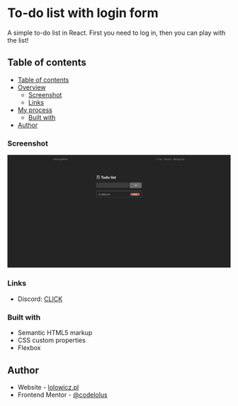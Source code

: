 # To-do list with login form

A simple to-do list in React. First you need to log in, then you can play with the list!

## Table of contents

- [Table of contents](#table-of-contents)
- [Overview](#overview)
  - [Screenshot](#screenshot)
  - [Links](#links)
- [My process](#my-process)
  - [Built with](#built-with)
- [Author](#author)

### Screenshot

![screenshot](./screenshot.png)

### Links

- Discord: [CLICK](https://discord.gg/URANX6g86k)

### Built with

- Semantic HTML5 markup
- CSS custom properties
- Flexbox

## Author

- Website - [lolowicz.pl](https://lolowicz.pl)
- Frontend Mentor - [@codelolus](https://www.frontendmentor.io/profile/codelolus)
